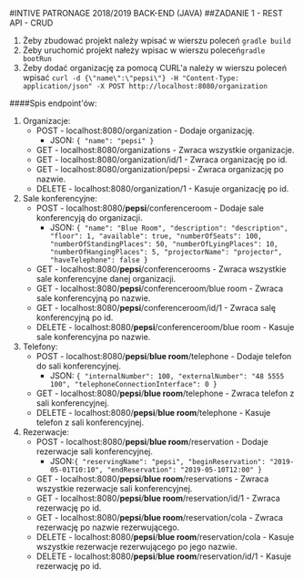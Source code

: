 #INTIVE PATRONAGE 2018/2019 BACK-END (JAVA)
##ZADANIE 1 - REST API - CRUD

1. Żeby zbudować projekt należy wpisać w wierszu poleceń ``gradle build``
2. Żeby uruchomić projekt nałeży wpisac w wierszu poleceń``gradle bootRun``
3. Żeby dodać organizację za pomocą CURL'a należy w wierszu poleceń wpisać ``curl -d {\"name\":\"pepsi\"} -H "Content-Type: application/json" -X POST http://localhost:8080/organization``

####Spis endpoint'ów:
1. Organizacje:
    - POST - localhost:8080/organization - Dodaje organizację.
        - JSON: `{
          	"name": "pepsi"
          }`
    - GET - localhost:8080/organizations - Zwraca wszystkie organizacje.
    - GET - localhost:8080/organization/id/1 - Zwraca organizację po id.
    - GET - localhost:8080/organization/pepsi - Zwraca organizację po nazwie.
    - DELETE - localhost:8080/organization/1 - Kasuje organizację po id.
2. Sale konferencyjne:
    - POST - localhost:8080/**pepsi**/conferenceroom - Dodaje sale konferencyją do organizacji.
        - JSON: `{
          	"name": "Blue Room",
              "description": "description",
              "floor": 1,
              "available": true,
              "numberOfSeats": 100,
              "numberOfStandingPlaces": 50,
              "numberOfLyingPlaces": 10,
              "numberOfHangingPlaces": 5,
              "projectorName": "projector",
              "haveTelephone": false
          }`
    - GET - localhost:8080/**pepsi**/conferencerooms - Zwraca wszystkie sale konferencyjne danej organizacji.
    - GET - localhost:8080/**pepsi**/conferenceroom/blue room - Zwraca sale konferencyjną po nazwie.
    - GET - localhost:8080/**pepsi**/conferenceroom/id/1 - Zwraca salę konferencyjną po id.
    - DELETE - localhost:8080/**pepsi**/conferenceroom/blue room - Kasuje sale konferencyjna po nazwie.
3. Telefony:
    - POST - localhost:8080/**pepsi**/**blue room**/telephone - Dodaje telefon do sali konferencyjnej.
        - JSON: `{
          	"internalNumber": 100,
          	"externalNumber": "48 5555 100",
          	"telephoneConnectionInterface": 0
          }`
    - GET - localhost:8080/**pepsi**/**blue room**/telephone - Zwraca telefon z sali konferencyjnej.
    - DELETE - localhost:8080/**pepsi**/**blue room**/telephone - Kasuje telefon z sali konferencyjnej.
4. Rezerwacje:
    - POST - localhost:8080/**pepsi**/**blue room**/reservation - Dodaje rezerwacje sali konferencyjnej.
        - JSON:`{
          	"reservingName": "pepsi",
          	"beginReservation": "2019-05-01T10:10",
          	"endReservation": "2019-05-10T12:00"
          }`
    - GET - localhost:8080/**pepsi**/**blue room**/reservations - Zwraca wszystkie rezerwacje sali konferencyjnej.
    - GET - localhost:8080/**pepsi**/**blue room**/reservation/id/1 - Zwraca rezerwację po id.
    - GET - localhost:8080/**pepsi**/**blue room**/reservation/cola - Zwraca rezerwację po nazwie rezerwującego.
    - DELETE - localhost:8080/**pepsi**/**blue room**/reservation/cola - Kasuje wszystkie rezerwacje rezerwującego po jego nazwie.
    - DELETE - localhost:8080/**pepsi**/**blue room**/reservation/id/1 - Kasuje rezerwację po id.
    
